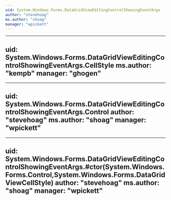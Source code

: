```yaml
---
uid: System.Windows.Forms.DataGridViewEditingControlShowingEventArgs
author: "stevehoag"
ms.author: "shoag"
manager: "wpickett"
---
```


---
uid: System.Windows.Forms.DataGridViewEditingControlShowingEventArgs.CellStyle
ms.author: "kempb"
manager: "ghogen"
---

---
uid: System.Windows.Forms.DataGridViewEditingControlShowingEventArgs.Control
author: "stevehoag"
ms.author: "shoag"
manager: "wpickett"
---

---
uid: System.Windows.Forms.DataGridViewEditingControlShowingEventArgs.#ctor(System.Windows.Forms.Control,System.Windows.Forms.DataGridViewCellStyle)
author: "stevehoag"
ms.author: "shoag"
manager: "wpickett"
---

